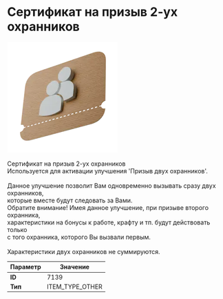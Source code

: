 # Сертификат на призыв 2-ух охранников

![Item Image](../img/7139.webp?raw=true)

Сертификат на призыв 2-ух охранников<br>Используется для активации улучшения 'Призыв двух охранников'.<br><br>Данное улучшение позволит Вам одновременно вызывать сразу двух охранников,<br>которые вместе будут следовать за Вами.<br>Обратите внимание! Имея данное улучшение, при призыве второго охранника,<br>характеристики на бонусы к работе, крафту и тп. будут действовать только<br>с того охранника, которого Вы вызвали первым.<br><br>Характеристики двух охранников не суммируются.


| Параметр | Значение |
|----------|----------|
| **ID** | 7139 |
| **Тип** | ITEM_TYPE_OTHER |

